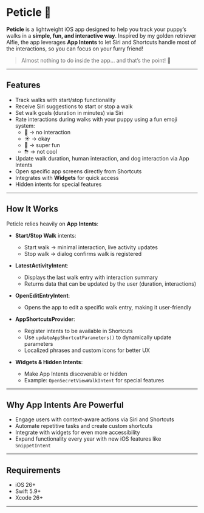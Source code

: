 # Peticle 🐾

**Peticle** is a lightweight iOS app designed to help you track your puppy’s walks in a **simple, fun, and interactive way**. Inspired by my golden retriever Alfie, the app leverages **App Intents** to let Siri and Shortcuts handle most of the interactions, so you can focus on your furry friend!  

> Almost nothing to do inside the app… and that’s the point! 👏  

---

## Features

- Track walks with start/stop functionality  
- Receive Siri suggestions to start or stop a walk  
- Set walk goals (duration in minutes) via Siri  
- Rate interactions during walks with your puppy using a fun emoji system:  
  - 🌙 → no interaction  
  - ☀️ → okay  
  - 🌈 → super fun  
  - ⛈ → not cool  
- Update walk duration, human interaction, and dog interaction via App Intents  
- Open specific app screens directly from Shortcuts  
- Integrates with **Widgets** for quick access  
- Hidden intents for special features  

---

## How It Works

Peticle relies heavily on **App Intents**:

- **Start/Stop Walk** intents:  
  - Start walk → minimal interaction, live activity updates  
  - Stop walk → dialog confirms walk is registered  

- **LatestActivityIntent**:  
  - Displays the last walk entry with interaction summary  
  - Returns data that can be updated by the user (duration, interactions)  

- **OpenEditEntryIntent**:  
  - Opens the app to edit a specific walk entry, making it user-friendly  

- **AppShortcutsProvider**:  
  - Register intents to be available in Shortcuts  
  - Use `updateAppShortcutParameters()` to dynamically update parameters  
  - Localized phrases and custom icons for better UX  

- **Widgets & Hidden Intents**:  
  - Make App Intents discoverable or hidden  
  - Example: `OpenSecretViewWalkIntent` for special features  

---

## Why App Intents Are Powerful

- Engage users with context-aware actions via Siri and Shortcuts  
- Automate repetitive tasks and create custom shortcuts  
- Integrate with widgets for even more accessibility  
- Expand functionality every year with new iOS features like `SnippetIntent`  

---

## Requirements

- iOS 26+
- Swift 5.9+  
- Xcode 26+  

---
